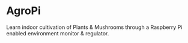 # AgroPi
Learn indoor cultivation of Plants & Mushrooms through a Raspberry Pi enabled environment monitor & regulator. 
